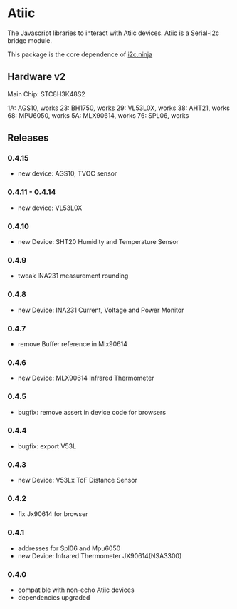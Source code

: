 Atiic
===

The Javascript libraries to interact with Atiic devices. Atiic is a Serial-i2c bridge module.

This package is the core dependence of [i2c.ninja](https://i2c.ninja)

## Hardware v2

Main Chip: STC8H3K48S2

1A: AGS10, works
23: BH1750, works
29: VL53L0X, works
38: AHT21, works
68: MPU6050, works
5A: MLX90614, works
76: SPL06, works

## Releases

### 0.4.15
  * new device: AGS10, TVOC sensor

### 0.4.11 - 0.4.14
  * new device: VL53L0X

### 0.4.10
  * new Device: SHT20 Humidity and Temperature Sensor

### 0.4.9
  * tweak INA231 measurement rounding

### 0.4.8
  * new Device: INA231 Current, Voltage and Power Monitor

### 0.4.7
  * remove Buffer reference in Mlx90614

### 0.4.6
  * new Device: MLX90614 Infrared Thermometer

### 0.4.5
  * bugfix: remove assert in device code for browsers

### 0.4.4
  * bugfix: export V53L

### 0.4.3
  * new Device: V53Lx ToF Distance Sensor

### 0.4.2
  * fix Jx90614 for browser

### 0.4.1
  * addresses for Spl06 and Mpu6050
  * new Device: Infrared Thermometer JX90614(NSA3300)

### 0.4.0
  * compatible with non-echo Atiic devices
  * dependencies upgraded
